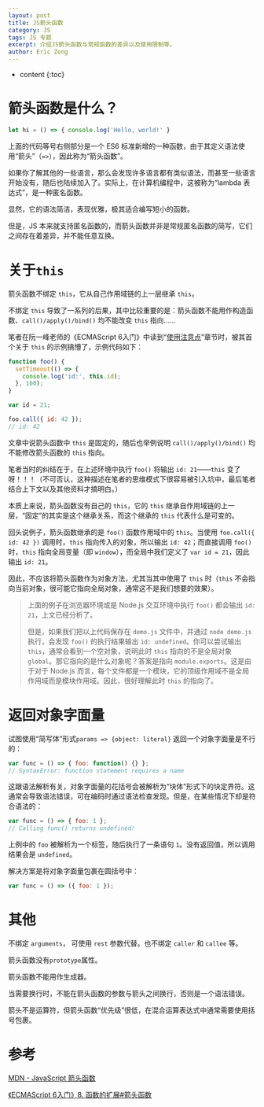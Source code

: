 ```yaml
---
layout: post
title: JS箭头函数
category: JS
tags: JS 专题
excerpt: 介绍JS箭头函数与常规函数的差异以及使用限制等。
author: Eric Zong
---
```


* content
{:toc}

# 箭头函数是什么？

```js
let hi = () => { console.log('Hello, world!' }
```

上面的代码等号右侧部分是一个 ES6 标准新增的一种函数，由于其定义语法使用“箭头”（`=>`），因此称为“箭头函数”。

如果你了解其他的一些语言，那么会发现许多语言都有类似语法，而甚至一些语言开始没有，随后也陆续加入了。实际上，在计算机编程中，这被称为“lambda 表达式”，是一种匿名函数。

显然，它的语法简洁，表现优雅，极其适合编写短小的函数。

但是，JS 本来就支持匿名函数的，而箭头函数并非是常规匿名函数的简写，它们之间存在着差异，并不能任意互换。

# 关于`this`

箭头函数不绑定 `this`，它从自己作用域链的上一层继承 `this`。

不绑定 `this` 导致了一系列的后果，其中比较重要的是：箭头函数不能用作构造函数、`call()/apply()/bind()` 均不能改变 `this` 指向……

笔者在阮一峰老师的《ECMAScript 6入门》中读到“[使用注意点](http://es6.ruanyifeng.com/#docs/function#%E4%BD%BF%E7%94%A8%E6%B3%A8%E6%84%8F%E7%82%B9)”章节时，被其首个关于 `this` 的示例搞懵了，示例代码如下：

```js
function foo() {
  setTimeout(() => {
    console.log('id:', this.id);
  }, 100);
}

var id = 21;

foo.call({ id: 42 });
// id: 42
```

文章中说箭头函数中 `this` 是固定的，随后也举例说明 `call()/apply()/bind()` 均不能修改箭头函数的 `this` 指向。

笔者当时的纠结在于，在上述环境中执行 `foo()` 将输出 `id: 21`——`this` 变了呀！！！（不可否认，这种描述在笔者的思维模式下很容易被引入坑中，最后笔者结合上下文以及其他资料才搞明白。）

本质上来说，箭头函数没有自己的 `this`，它的 `this` 继承自作用域链的上一层，“固定”的其实是这个继承关系，而这个继承的 `this` 代表什么是可变的。

回头说例子，箭头函数继承的是 `foo()` 函数作用域中的 `this`。当使用 `foo.call({ id: 42 })` 调用时，`this` 指向传入的对象，所以输出 `id: 42`；而直接调用 `foo()` 时，`this` 指向全局变量（即 `window`），而全局中我们定义了 `var id = 21`，因此输出 `id: 21`。

因此，不应该将箭头函数作为对象方法，尤其当其中使用了 `this` 时（`this` 不会指向当前对象，很可能它指向全局对象，通常这不是我们想要的效果）。

> 上面的例子在浏览器环境或是 Node.js 交互环境中执行 `foo()` 都会输出 `id: 21`，上文已经分析了。
>
> 但是，如果我们把以上代码保存在 `demo.js` 文件中，并通过 `node demo.js` 执行，会发现 `foo()` 的执行结果输出 `id: undefined`。你可以尝试输出 `this`，通常会看到一个空对象，说明此时 `this` 指向的不是全局对象 `global`。那它指向的是什么对象呢？答案是指向 `module.exports`。这是由于对于 Node.js 而言，每个文件都是一个模块，它的顶级作用域不是全局作用域而是模块作用域。因此，很好理解此时 `this` 的指向了。

# 返回对象字面量

试图使用“简写体”形式`params => {object: literal}` 返回一个对象字面量是不行的：

```js
var func = () => { foo: function() {} }; 
// SyntaxError: function statement requires a name
```

这跟语法解析有关，对象字面量的花括号会被解析为“块体”形式下的块定界符。这通常会导致语法错误，可在编码时通过语法检查发现。但是，在某些情况下却是符合语法的：

```js
var func = () => { foo: 1 };
// Calling func() returns undefined!
```

上例中的 `foo` 被解析为一个标签，随后执行了一条语句 `1`。没有返回值，所以调用结果会是 `undefined`。

解决方案是将对象字面量包裹在圆括号中：

```js
var func = () => ({ foo: 1 });
```

# 其他

不绑定 `arguments`， 可使用 `rest` 参数代替。也不绑定 `caller` 和 `callee` 等。

箭头函数没有`prototype`属性。

箭头函数不能用作生成器。

当需要换行时，不能在箭头函数的参数与箭头之间换行，否则是一个语法错误。

箭头不是运算符，但箭头函数“优先级”很低，在混合运算表达式中通常需要使用括号包裹。

# 参考

[MDN - JavaScript 箭头函数](https://developer.mozilla.org/zh-CN/docs/Web/JavaScript/Reference/Functions/Arrow_functions)

[《ECMAScript 6入门》8. 函数的扩展#箭头函数](http://es6.ruanyifeng.com/#docs/function#%E7%AE%AD%E5%A4%B4%E5%87%BD%E6%95%B0)

